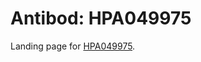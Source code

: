 # Antibod: HPA049975


    


Landing page for [HPA049975](http://www.proteinatlas.org/search/HPA049975).
